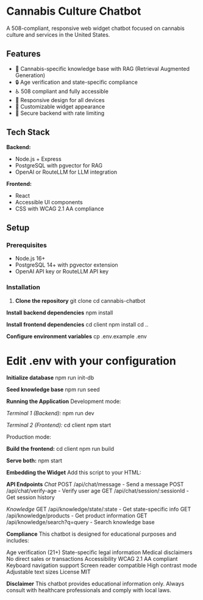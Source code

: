 # Cannabis Culture Chatbot

A 508-compliant, responsive web widget chatbot focused on cannabis culture and services in the United States.

## Features

- 🌿 Cannabis-specific knowledge base with RAG (Retrieval Augmented Generation)
- 🔒 Age verification and state-specific compliance
- ♿ 508 compliant and fully accessible
- 📱 Responsive design for all devices
- 🎨 Customizable widget appearance
- 🔐 Secure backend with rate limiting

## Tech Stack

**Backend:**
- Node.js + Express
- PostgreSQL with pgvector for RAG
- OpenAI or RouteLLM for LLM integration

**Frontend:**
- React
- Accessible UI components
- CSS with WCAG 2.1 AA compliance

## Setup

### Prerequisites

- Node.js 16+
- PostgreSQL 14+ with pgvector extension
- OpenAI API key or RouteLLM API key

### Installation

1. **Clone the repository**
git clone <your-repo-url>
cd cannabis-chatbot

**Install backend dependencies**
npm install

**Install frontend dependencies**
cd client
npm install
cd ..

**Configure environment variables**
cp .env.example .env
# Edit .env with your configuration

**Initialize database**
npm run init-db

**Seed knowledge base**
npm run seed

**Running the Application**
Development mode:

_Terminal 1 (Backend):_
npm run dev

_Terminal 2 (Frontend):_
cd client
npm start

Production mode:

**Build the frontend:**
cd client
npm run build

**Serve both:**
npm start

**Embedding the Widget**
Add this script to your HTML:

<script src="https://your-domain.com/embed.js"></script>
<script>
  CannabisChat.init({
    apiUrl: 'https://your-api-domain.com',
    position: 'bottom-right',
    primaryColor: '#10b981'
  });
</script>

**API Endpoints**
_Chat_
POST /api/chat/message - Send a message
POST /api/chat/verify-age - Verify user age
GET /api/chat/session/:sessionId - Get session history

_Knowledge_
GET /api/knowledge/state/:state - Get state-specific info
GET /api/knowledge/products - Get product information
GET /api/knowledge/search?q=query - Search knowledge base

**Compliance**
This chatbot is designed for educational purposes and includes:

Age verification (21+)
State-specific legal information
Medical disclaimers
No direct sales or transactions
Accessibility
WCAG 2.1 AA compliant
Keyboard navigation support
Screen reader compatible
High contrast mode
Adjustable text sizes
License
MIT

**Disclaimer**
This chatbot provides educational information only. Always consult with healthcare professionals and comply with local laws.

